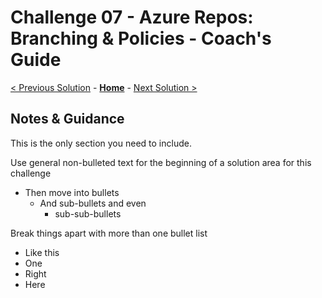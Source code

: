 # Challenge 07 - Azure Repos: Branching & Policies - Coach's Guide 

[< Previous Solution](./Solution-06.md) - **[Home](./README.md)** - [Next Solution >](./Solution-08.md)

## Notes & Guidance

This is the only section you need to include.

Use general non-bulleted text for the beginning of a solution area for this challenge

- Then move into bullets
  - And sub-bullets and even
    - sub-sub-bullets

Break things apart with more than one bullet list

- Like this
- One
- Right
- Here
